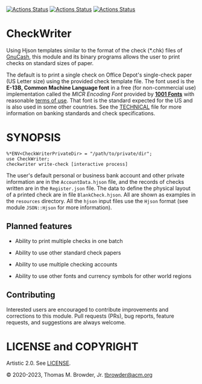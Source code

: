 [![Actions Status](https://github.com/tbrowder/CheckWriter/actions/workflows/linux.yml/badge.svg)](https://github.com/tbrowder/CheckWriter/actions) [![Actions Status](https://github.com/tbrowder/CheckWriter/actions/workflows/macos.yml/badge.svg)](https://github.com/tbrowder/CheckWriter/actions) [![Actions Status](https://github.com/tbrowder/CheckWriter/actions/workflows/windows-spec.yml/badge.svg)](https://github.com/tbrowder/CheckWriter/actions)

CheckWriter
===========

Using Hjson templates similar to the format of the check (*.chk) files of [GnuCash](https://gnucash.org), this module and its binary programs allows the user to print checks on standard sizes of paper.

The default is to print a single check on Office Depot's single-check paper (US Letter size) using the provided check template file. The font used is the **E-13B, Common Machine Language font** in a free (for non-commercial use) implementation called the *MICR Encoding Font* provided by **[1001 Fonts](https://www.1001fonts.com/micr-encoding-font.html#styles)** with reasonable [terms of use](https://www.1001fonts.com/licenses/general-font-usage-terms.html). That font is the standard expected for the US and is also used in some other countries. See the [TECHNICAL](./TECHNICAL.md) file for more information on banking standards and check specifications.

SYNOPSIS
========



    %*ENV<CheckWriterPrivateDir> = "/path/to/private/dir";
    use CheckWriter;
    checkwriter write-check [interactive process]

The user's default personal or business bank account and other private information are in the `AccountData.hjson` file, and the records of checks written are in the `Register.json` file. The data to define the physical layout of a printed check are in file `BlankCheck.hjson`. All are shown as examples in the `resources` directory. All the `hjson` input files use the `Hjson` format (see module `JSON::Hjson` for more information).

Planned features
----------------

  * Ability to print multiple checks in one batch

  * Ability to use other standard check papers

  * Ability to use multiple checking accounts

  * Ability to use other fonts and currency symbols for other world regions

Contributing
------------

Interested users are encouraged to contribute improvements and corrections to this module. Pull requests (PRs), bug reports, feature requests, and suggestions are always welcome.

LICENSE and COPYRIGHT
=====================

Artistic 2.0. See [LICENSE](./LICENSE).

© 2020-2023, Thomas M. Browder, Jr. <tbrowder@acm.org>

